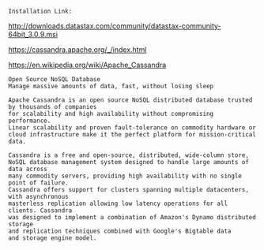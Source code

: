 ```
Installation Link:
```

http://downloads.datastax.com/community/datastax-community-64bit_3.0.9.msi

https://cassandra.apache.org/_/index.html

https://en.wikipedia.org/wiki/Apache_Cassandra

```
Open Source NoSQL Database
Manage massive amounts of data, fast, without losing sleep

Apache Cassandra is an open source NoSQL distributed database trusted by thousands of companies 
for scalability and high availability without compromising performance. 
Linear scalability and proven fault-tolerance on commodity hardware or
cloud infrastructure make it the perfect platform for mission-critical data.

Cassandra is a free and open-source, distributed, wide-column store,
NoSQL database management system designed to handle large amounts of data across
many commodity servers, providing high availability with no single point of failure.
Cassandra offers support for clusters spanning multiple datacenters, with asynchronous
masterless replication allowing low latency operations for all clients. Cassandra
was designed to implement a combination of Amazon's Dynamo distributed storage 
and replication techniques combined with Google's Bigtable data 
and storage engine model.
```
